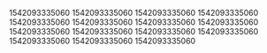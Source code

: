 1542093335060
1542093335060
1542093335060
1542093335060
1542093335060
1542093335060
1542093335060
1542093335060
1542093335060
1542093335060
1542093335060
1542093335060
1542093335060
1542093335060
1542093335060